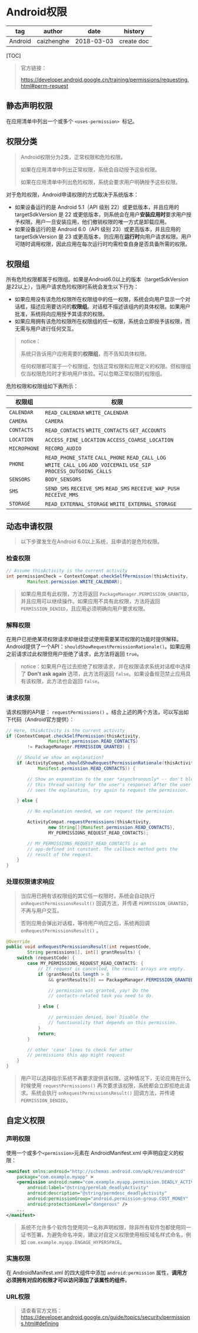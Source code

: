 # Android权限

| tag     | author     | date       | history    |
| ------- | ---------- | ---------- | ---------- |
| Android | caizhenghe | 2018-03-03 | create doc |

[TOC]

> 官方链接：
>
> https://developer.android.google.cn/training/permissions/requesting.html#perm-request

## 静态声明权限

在应用清单中列出一个或多个 `<uses-permission> `标记。

## 权限分类

> Android权限分为2类，正常权限和危险权限。
>
> 如果在应用清单中列出正常权限，系统会自动授予这些权限。
>
> 如果在应用清单中列出危险权限，系统会要求用户明确授予这些权限。

对于危险权限，Android申请权限的方式取决于系统版本：

- 如果设备运行的是 Android 5.1（API 级别 22）或更低版本，并且应用的 targetSdkVersion 是 22 或更低版本，则系统会在用户**安装应用时**要求用户授予权限。用户一旦安装应用，他们撤销权限的唯一方式是卸载应用。
- 如果设备运行的是 Android 6.0（API 级别 23）或更高版本，并且应用的 targetSdkVersion 是 23 或更高版本，则应用在**运行时**向用户请求权限。用户可随时调用权限，因此应用在每次运行时均需检查自身是否具备所需的权限。

## 权限组

所有危险权限都属于权限组。如果是Android6.0以上的版本（targetSdkVersion是22以上），当用户请求危险权限时系统会发生以下行为：

- 如果应用没有该危险权限所在权限组中的任一权限，系统会向用户显示一个对话框，描述应用要访问的**权限组**。对话框不描述该组内的具体权限。如果用户批准，系统将向应用授予其请求的权限。
- 如果应用拥有该危险权限所在权限组的任一权限，系统会立即授予该权限，而无需与用户进行任何交互。

> notice：
>
> 系统只告诉用户应用需要的**权限组**，而不告知具体权限。
>
> 任何权限都可属于一个权限组，包括正常权限和应用定义的权限。但权限组仅当权限危险时才影响用户体验。可以忽略正常权限的权限组。

危险权限和权限组如下表所示：

| 权限组       | 权限                                                         |
| ------------ | ------------------------------------------------------------ |
| `CALENDAR`   | `READ_CALENDAR` `WRITE_CALENDAR`                             |
| `CAMERA`     | `CAMERA`                                                     |
| `CONTACTS`   | `READ_CONTACTS` `WRITE_CONTACTS` `GET_ACCOUNTS`              |
| `LOCATION`   | `ACCESS_FINE_LOCATION` `ACCESS_COARSE_LOCATION`              |
| `MICROPHONE` | `RECORD_AUDIO`                                               |
| `PHONE`      | `READ_PHONE_STATE` `CALL_PHONE` `READ_CALL_LOG` `WRITE_CALL_LOG` `ADD_VOICEMAIL` `USE_SIP` `PROCESS_OUTGOING_CALLS` |
| `SENSORS`    | `BODY_SENSORS`                                               |
| `SMS`        | `SEND_SMS` `RECEIVE_SMS` `READ_SMS` `RECEIVE_WAP_PUSH` `RECEIVE_MMS` |
| `STORAGE`    | `READ_EXTERNAL_STORAGE` `WRITE_EXTERNAL_STORAGE`             |


## 动态申请权限

> 以下步骤发生在Android 6.0以上系统，且申请的是危险权限。

### 检查权限

```java
// Assume thisActivity is the current activity
int permissionCheck = ContextCompat.checkSelfPermission(thisActivity,
        Manifest.permission.WRITE_CALENDAR);
```

> 如果应用具有此权限，方法将返回 `PackageManager.PERMISSION_GRANTED`，并且应用可以继续操作。如果应用不具有此权限，方法将返回 `PERMISSION_DENIED`，且应用必须明确向用户要求权限。

### 解释权限

在用户已拒绝某项权限请求却继续尝试使用需要某项权限的功能时提供解释。Android提供了一个API：`shouldShowRequestPermissionRationale()`。如果应用之前请求过此权限但用户拒绝了请求，此方法将返回 `true`。

> notice：如果用户在过去拒绝了权限请求，并在权限请求系统对话框中选择了 **Don't ask again** 选项，此方法将返回 `false`。如果设备规范禁止应用具有该权限，此方法也会返回 `false`。

### 请求权限

请求权限的API是： `requestPermissions()` 。结合上述的两个方法，可以写出如下代码（Android官方提供）：

```java
// Here, thisActivity is the current activity
if (ContextCompat.checkSelfPermission(thisActivity,
                Manifest.permission.READ_CONTACTS)
        != PackageManager.PERMISSION_GRANTED) {

    // Should we show an explanation?
    if (ActivityCompat.shouldShowRequestPermissionRationale(thisActivity,
            Manifest.permission.READ_CONTACTS)) {

        // Show an expanation to the user *asynchronously* -- don't block
        // this thread waiting for the user's response! After the user
        // sees the explanation, try again to request the permission.

    } else {

        // No explanation needed, we can request the permission.

        ActivityCompat.requestPermissions(thisActivity,
                new String[]{Manifest.permission.READ_CONTACTS},
                MY_PERMISSIONS_REQUEST_READ_CONTACTS);

        // MY_PERMISSIONS_REQUEST_READ_CONTACTS is an
        // app-defined int constant. The callback method gets the
        // result of the request.
    }
}
```

### 处理权限请求响应

> 当应用已拥有该权限组的其它任一权限时，系统会自动执行 `onRequestPermissionsResult()` 回调方法，并传递 `PERMISSION_GRANTED`，不再与用户交互。
>
> 否则应用会弹出对话框，等待用户响应之后，系统再回调 `onRequestPermissionsResult()` 。

```java
@Override
public void onRequestPermissionsResult(int requestCode,
        String permissions[], int[] grantResults) {
    switch (requestCode) {
        case MY_PERMISSIONS_REQUEST_READ_CONTACTS: {
            // If request is cancelled, the result arrays are empty.
            if (grantResults.length > 0
                && grantResults[0] == PackageManager.PERMISSION_GRANTED) {

                // permission was granted, yay! Do the
                // contacts-related task you need to do.

            } else {

                // permission denied, boo! Disable the
                // functionality that depends on this permission.
            }
            return;
        }

        // other 'case' lines to check for other
        // permissions this app might request
    }
}
```

> 用户可以选择指示系统不再要求提供该权限。这种情况下，无论应用在什么时候使用 `requestPermissions()` 再次要求该权限，系统都会立即拒绝此请求。系统会执行 `onRequestPermissionsResult()` 回调方法，并传递 `PERMISSION_DENIED`，

## 自定义权限

### 声明权限

使用一个或多个` <permission> `元素在 AndroidManifest.xml 中声明自定义的权限：

```xml
<manifest xmlns:android="http://schemas.android.com/apk/res/android"
    package="com.example.myapp" >
    <permission android:name="com.example.myapp.permission.DEADLY_ACTIVITY"
        android:label="@string/permlab_deadlyActivity"
        android:description="@string/permdesc_deadlyActivity"
        android:permissionGroup="android.permission-group.COST_MONEY"
        android:protectionLevel="dangerous" />
    ...
</manifest>
```

> 系统不允许多个软件包使用同一名称声明权限，除非所有软件包都使用同一证书签署。为避免命名冲突，建议对自定义权限使用相反域名样式命名，例如 `com.example.myapp.ENGAGE_HYPERSPACE`。

### 实施权限

在 AndroidManifest.xml 的四大组件中添加 `android:permission` 属性，**调用方必须拥有对应的权限才可以访问添加了该属性的组件**。

### URL权限

> 请查看官方文档：https://developer.android.google.cn/guide/topics/security/permissions.html#defining